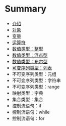 # Summary

* [介绍](README.md)
* [对象](对象.md)
* [变量](变量.md)
* [运算符](运算符.md)
* [数值类型：整型](数值类型：整型.md)
* [数值类型：浮点型](数值类型：浮点型.md)
* [数值类型：布尔型](数值类型：布尔型.md)
* [可变序列类型：列表](可变序列类型：列表.md)
* 不可变序列类型：元组
* 不可变序列类型：字符串
* 不可变序列类型：range
* 映射类型：字典
* 集合类型：集合
* 控制流语句：if
* 控制流语句：while
* 控制流语句：for


